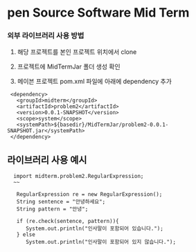 # pen Source Software Mid Term

### 외부 라이브러리 사용 방법

1. 해당 프로젝트를 본인 프로젝트 위치에서 clone

2. 프로젝트에 MidTermJar 폴더 생성 확인

3. 메이븐 프로젝트 pom.xml 파일에 아래에 dependency 추가

~~~~~
 <dependency>
   <groupId>midterm</groupId>
   <artifactId>problem2</artifactId>
   <version>0.0.1-SNAPSHOT</version>
   <scope>system</scope> 
   <systemPath>${basedir}/MidTermJar/problem2-0.0.1-SNAPSHOT.jar</systemPath>
 </dependency>
~~~~~

## 라이브러리 사용 예시

~~~~
  import midterm.problem2.RegularExpression;
  ~~
  
   RegularExpression re = new RegularExpression();
   String sentence = "안녕하세요";
   String pattern = "안녕";
  
   if (re.check(sentence, pattern)){
      System.out.println("인사말이 포함되어 있습니다.");
   } else
      System.out.println("인사말이 포함되어 있지 않습니다.");
  
~~~~
